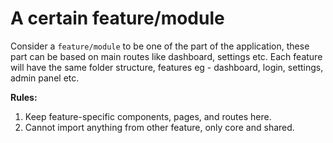 # A certain feature/module

Consider a `feature/module` to be one of the part of the application, these part can be based on main routes like dashboard, settings etc.
Each feature will have the same folder structure, features eg - dashboard, login, settings, admin panel etc.

**Rules:**

1. Keep feature-specific components, pages, and routes here.
2. Cannot import anything from other feature, only core and shared.
